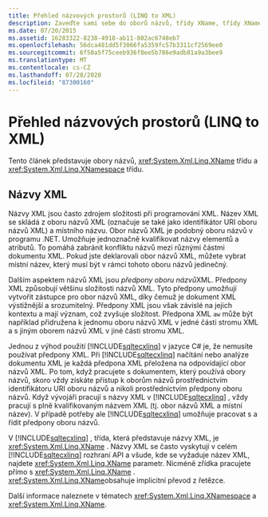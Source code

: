 ```yaml
---
title: Přehled názvových prostorů (LINQ to XML)
description: Zaveďte sami sebe do oborů názvů, třídy XName, třídy XNamespace a dalších aspektů názvů XML.
ms.date: 07/20/2015
ms.assetid: 16283322-8238-4918-ab11-802ac6748eb7
ms.openlocfilehash: 56dca481dd5f3066fa5359fc57b3311cf2569ee0
ms.sourcegitcommit: 6f58a5f75ceeb936f8ee5b786e9adb81a9a3bee9
ms.translationtype: MT
ms.contentlocale: cs-CZ
ms.lasthandoff: 07/28/2020
ms.locfileid: "87300160"
---
```

# <a name="namespaces-overview-linq-to-xml"></a>Přehled názvových prostorů (LINQ to XML)

Tento článek představuje obory názvů, <xref:System.Xml.Linq.XName> třídu a <xref:System.Xml.Linq.XNamespace> třídu.

## <a name="xml-names"></a>Názvy XML

Názvy XML jsou často zdrojem složitosti při programování XML. Název XML se skládá z oboru názvů XML (označuje se také jako identifikátor URI oboru názvů XML) a místního názvu. Obor názvů XML je podobný oboru názvů v programu .NET. Umožňuje jednoznačně kvalifikovat názvy elementů a atributů. To pomáhá zabránit konfliktu názvů mezi různými částmi dokumentu XML. Pokud jste deklarovali obor názvů XML, můžete vybrat místní název, který musí být v rámci tohoto oboru názvů jedinečný.

Dalším aspektem názvů XML jsou *předpony oboru názvů*XML. Předpony XML způsobují většinu složitosti názvů XML. Tyto předpony umožňují vytvořit zástupce pro obor názvů XML, díky čemuž je dokument XML výstižnější a srozumitelný. Předpony XML jsou však závislé na jejich kontextu a mají význam, což zvyšuje složitost. Předpona XML `aw` může být například přidružena k jednomu oboru názvů XML v jedné části stromu XML a s jiným oborem názvů XML v jiné části stromu XML.

Jednou z výhod použití [!INCLUDE[sqltecxlinq](~/includes/sqltecxlinq-md.md)] v jazyce C# je, že nemusíte používat předpony XML. Při [!INCLUDE[sqltecxlinq](~/includes/sqltecxlinq-md.md)] načítání nebo analýze dokumentu XML je každá předpona XML přeložena na odpovídající obor názvů XML. Po tom, když pracujete s dokumentem, který používá obory názvů, skoro vždy získáte přístup k oborům názvů prostřednictvím identifikátoru URI oboru názvů a nikoli prostřednictvím předpony oboru názvů. Když vývojáři pracují s názvy XML v [!INCLUDE[sqltecxlinq](~/includes/sqltecxlinq-md.md)] , vždy pracují s plně kvalifikovaným názvem XML (tj. obor názvů XML a místní název). V případě potřeby ale [!INCLUDE[sqltecxlinq](~/includes/sqltecxlinq-md.md)] umožňuje pracovat s a řídit předpony oboru názvů.

V [!INCLUDE[sqltecxlinq](~/includes/sqltecxlinq-md.md)] , třída, která představuje názvy XML, je <xref:System.Xml.Linq.XName> . Názvy XML se často vyskytují v celém [!INCLUDE[sqltecxlinq](~/includes/sqltecxlinq-md.md)] rozhraní API a všude, kde se vyžaduje název XML, najdete <xref:System.Xml.Linq.XName> parametr. Nicméně zřídka pracujete přímo s <xref:System.Xml.Linq.XName> . <xref:System.Xml.Linq.XName>obsahuje implicitní převod z řetězce.

Další informace naleznete v tématech <xref:System.Xml.Linq.XNamespace> a <xref:System.Xml.Linq.XName>.

